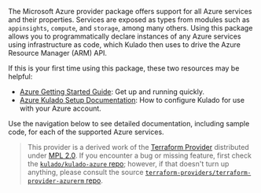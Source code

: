 The Microsoft Azure provider package offers support for all Azure services and their properties.
Services are exposed as types from modules such as `appinsights`, `compute`, and `storage`, among many others. Using this
package allows you to programmatically declare instances of any Azure services using infrastructure as code, which
Kulado then uses to drive the Azure Resource Manager (ARM) API.

If this is your first time using this package, these two resources may be helpful:

* [Azure Getting Started Guide](https://www.kulado.com/docs/quickstart/azure): Get up and running quickly.
* [Azure Kulado Setup Documentation](https://www.kulado.com/docs/quickstart/azure/configure/): How to configure Kulado
    for use with your Azure account.

Use the navigation below to see detailed documentation, including sample code, for each of the supported Azure services.

> This provider is a derived work of the [Terraform Provider](https://github.com/terraform-providers/terraform-provider-azurerm)
> distributed under [MPL 2.0](https://www.mozilla.org/en-US/MPL/2.0/). If you encounter a bug or missing feature,
> first check the [`kulado/kulado-azure` repo](https://github.com/kulado/kulado-azure/issues); however, if that doesn't turn up
> anything, please consult the source [`terraform-providers/terraform-provider-azurerm` repo](https://github.com/terraform-providers/terraform-provider-azurerm/issues).

